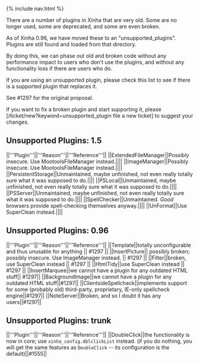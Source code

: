 {% include nav.html %}

There are a number of plugins in Xinha that are very old. Some are no longer used, some are deprecated, and some are even broken. 

As of Xinha 0.96, we have moved these to an "unsupported_plugins".  Plugins are still found and loaded from that directory.

By doing this, we can phase out old and broken code without any performance impact to users who don't use the plugins, and without any functionality loss if there are users who do.

If you are using an unsupported plugin, please check this list to see if there is a supported plugin that replaces it.

See #1297 for the original proposal.

If you want to fix a broken plugin and start supporting it, please [/ticket/new?keyword=unsupported_plugin file a new ticket] to suggest your changes.

## Unsupported Plugins: 1.5

||'''Plugin'''||'''Reason'''||'''Reference'''||
||ExtendedFileManager||Possibly insecure.  Use MootoolsFileManager instead.||||
||ImageManager||Possibly insecure.  Use MootoolsFileManager instead.||||
||PersistentStorage||Unmaintained, maybe unfinished, not even really totally sure what it was supposed to do.||||
||PSLocal||Unmaintained, maybe unfinished, not even really totally sure what it was supposed to do.||||
||PSServer||Unmaintained, maybe unfinished, not even really totally sure what it was supposed to do.||||
||SpellChecker||Unmaintained.  *Good* browsers provide spell-checking themselves anyway.||||
||UnFormat||Use SuperClean instead.||||


## Unsupported Plugins: 0.96

||'''Plugin'''||'''Reason'''||'''Reference'''||
||Template||totally unconfigurable and thus unusable for anything || #1297 ||
||InsertPicture|| possibly broken; possibly insecure.  Use ImageManager instead. || #1297 ||
||Filter||broken, use SuperClean instead || #1297 ||
||HtmlTidy||use SuperClean instead || #1297 ||
||InsertMarquee||we cannot have a plugin for any outdated HTML stuff|| #1297||
||BackgroundImage||we cannot have a plugin for any outdated HTML stuff||#1297||
||ClientsideSpellcheck||implements support for some (probably old) third-party, proprietary, IE-only spellcheck engine||#1297||
||NoteServer||Broken, and so I doubt it has any users||#1297||

## Unsupported Plugins: trunk

||'''Plugin'''||'''Reason'''||'''Reference'''||
||DoubleClick||the functionality is now in core; use `xinha_config.dblclickList` instead.  (if you do nothing, you will get the same features as `DoubleClick` -- its configuration is the default)||#1555||
